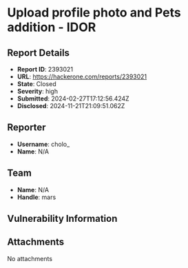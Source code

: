 # Upload profile photo and  Pets addition - IDOR

## Report Details
- **Report ID**: 2393021
- **URL**: https://hackerone.com/reports/2393021
- **State**: Closed
- **Severity**: high
- **Submitted**: 2024-02-27T17:12:56.424Z
- **Disclosed**: 2024-11-21T21:09:51.062Z

## Reporter
- **Username**: cholo_
- **Name**: N/A

## Team
- **Name**: N/A
- **Handle**: mars

## Vulnerability Information


## Attachments
No attachments
